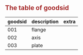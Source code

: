 ## <font color="#A52A2A">The table of goodsid</font>

| goodsid | description | extra |
|:--------|:------------|:------|
| 001     | flange      |       |
| 002     | axis        |       |
| 003     | plate       |       |
